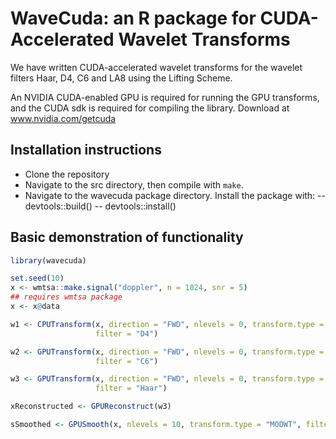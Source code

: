 # WaveCuda: an R package for CUDA-Accelerated Wavelet Transforms

We have written CUDA-accelerated wavelet transforms for the wavelet filters Haar, D4, C6 and LA8 using the Lifting Scheme.

An NVIDIA CUDA-enabled GPU is required for running the GPU transforms, and the CUDA sdk is required for compiling the library. Download at www.nvidia.com/getcuda

## Installation instructions

- Clone the repository
- Navigate to the src directory, then compile with `make`.
- Navigate to the wavecuda package directory. Install the package with:
-- devtools::build()
-- devtools::install()

## Basic demonstration of functionality

```r
library(wavecuda)

set.seed(10)
x <- wmtsa::make.signal("doppler", n = 1024, snr = 5)
## requires wmtsa package
x <- x@data

w1 <- CPUTransform(x, direction = "FWD", nlevels = 0, transform.type = "DWT",
                   filter = "D4")

w2 <- GPUTransform(x, direction = "FWD", nlevels = 0, transform.type = "DWT",
                   filter = "C6")

w3 <- GPUTransform(x, direction = "FWD", nlevels = 0, transform.type = "MODWT",
                   filter = "Haar")

xReconstructed <- GPUReconstruct(w3)

sSmoothed <- GPUSmooth(x, nlevels = 10, transform.type = "MODWT", filter = "Haar", thresh.type = "cv", hard.soft = "soft", min.level = 1, max.level = 10)
```

